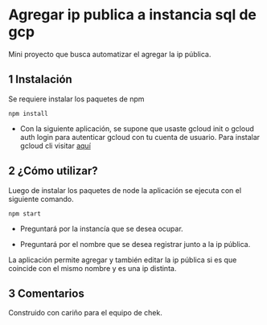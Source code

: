 # Agregar ip publica a instancia sql de gcp

Mini proyecto que busca automatizar el agregar la ip pública.

## 1 Instalación

Se requiere instalar los paquetes de npm 

```
npm install
```


* Con la siguiente aplicación, se supone que usaste gcloud init o gcloud auth login para autenticar gcloud con tu cuenta de usuario. Para instalar gcloud cli visitar [aquí](https://cloud.google.com/sdk/docs/install)



## 2 ¿Cómo utilizar?

Luego de instalar los paquetes de node la aplicación se ejecuta con el siguiente comando.

```
npm start
```

* Preguntará por la instancía que se desea ocupar.

* Preguntará por el nombre que se desea registrar junto a la ip pública.

La aplicación permite agregar y también editar la ip pública si es que coincide con el mismo nombre y es una ip distinta.



## 3 Comentarios

Construido con cariño para el equipo de chek.